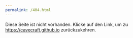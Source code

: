```yaml
---
permalink: /404.html
---
```

Diese Seite ist nicht vorhanden. Klicke auf den Link, um zu https://cavecraft.github.io zurückzukehren.
